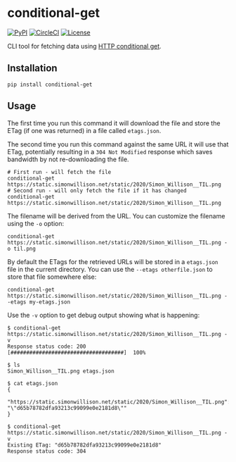 # conditional-get

[![PyPI](https://img.shields.io/pypi/v/conditional-get.svg)](https://pypi.python.org/pypi/conditional-get)
[![CircleCI](https://circleci.com/gh/simonw/conditional-get.svg?style=svg)](https://circleci.com/gh/simonw/conditional-get)
[![License](https://img.shields.io/badge/license-Apache%202.0-blue.svg)](https://github.com/simonw/conditional-get/blob/master/LICENSE)

CLI tool for fetching data using [HTTP conditional get](https://developer.mozilla.org/en-US/docs/Web/HTTP/Conditional_requests).

## Installation

    pip install conditional-get

## Usage

The first time you run this command it will download the file and store the ETag (if one was returned) in a file called `etags.json`.

The second time you run this command against the same URL it will use that ETag, potentially resulting in a `304 Not Modified` response which saves bandwidth by not re-downloading the file.

    # First run - will fetch the file
    conditional-get https://static.simonwillison.net/static/2020/Simon_Willison__TIL.png
    # Second run - will only fetch the file if it has changed
    conditional-get https://static.simonwillison.net/static/2020/Simon_Willison__TIL.png

The filename will be derived from the URL. You can customize the filename using the `-o` option:

    conditional-get https://static.simonwillison.net/static/2020/Simon_Willison__TIL.png -o til.png

By default the ETags for the retrieved URLs will be stored in a `etags.json` file in the current directory. You can use the `--etags otherfile.json` to store that file somewhere else:

    conditional-get https://static.simonwillison.net/static/2020/Simon_Willison__TIL.png --etags my-etags.json

Use the `-v` option to get debug output showing what is happening:

    $ conditional-get https://static.simonwillison.net/static/2020/Simon_Willison__TIL.png -v
    Response status code: 200
    [####################################]  100%

    $ ls
    Simon_Willison__TIL.png	etags.json

    $ cat etags.json 
    {
        "https://static.simonwillison.net/static/2020/Simon_Willison__TIL.png": "\"d65b78782dfa93213c99099e0e2181d8\""
    }

    $ conditional-get https://static.simonwillison.net/static/2020/Simon_Willison__TIL.png -v
    Existing ETag: "d65b78782dfa93213c99099e0e2181d8"
    Response status code: 304
